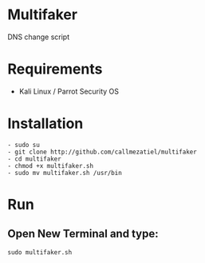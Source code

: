 # Multifaker 

DNS change script

# Requirements
- Kali Linux / Parrot Security OS

# Installation

```
- sudo su
- git clone http://github.com/callmezatiel/multifaker
- cd multifaker
- chmod +x multifaker.sh
- sudo mv multifaker.sh /usr/bin 

```
# Run

## Open New Terminal and type:

```
sudo multifaker.sh
```
